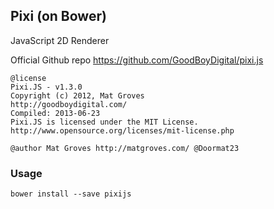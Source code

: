 
Pixi (on Bower)
------

JavaScript 2D Renderer

Official Github repo https://github.com/GoodBoyDigital/pixi.js

```
@license
Pixi.JS - v1.3.0
Copyright (c) 2012, Mat Groves
http://goodboydigital.com/
Compiled: 2013-06-23
Pixi.JS is licensed under the MIT License.
http://www.opensource.org/licenses/mit-license.php

@author Mat Groves http://matgroves.com/ @Doormat23
```

### Usage

```
bower install --save pixijs
```
